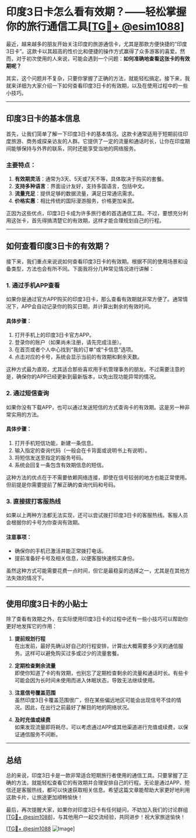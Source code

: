 # 印度3日卡怎么看有效期？——轻松掌握你的旅行通信工具[[TG💪+ @esim1088](https://t.me/s/esim1088)]

最近，越来越多的朋友开始关注印度的旅游通信卡，尤其是那款方便快捷的“印度3日卡”。这款卡以其超高的性价比和便捷的操作方式赢得了众多游客的喜爱。然而，对于初次使用的人来说，可能会遇到一个问题：**如何准确地查看这张卡的有效期呢？**

其实，这个问题并不复杂，只要你掌握了正确的方法，就能轻松搞定。接下来，我就来详细为大家介绍一下如何查看印度3日卡的有效期，以及在使用过程中的一些小技巧。

---

## 印度3日卡的基本信息

首先，让我们简单了解一下印度3日卡的基本情况。这款卡通常适用于短期前往印度旅游、商务或探亲访友的人群。它提供了一定的流量和通话时长，让你在印度期间能够保持与外界的联系，同时还能享受当地的网络服务。

### 主要特点：
1. **有效期灵活**：通常为3天、5天或7天不等，具体取决于购买的套餐。
2. **支持多种语言**：界面设计友好，支持多国语言，包括中文。
3. **流量充足**：提供足够的数据流量，满足日常通讯需求。
4. **价格实惠**：相比传统的国际漫游服务，价格更加亲民。

正因为这些优点，印度3日卡成为许多旅行者的首选通信工具。不过，要想充分利用这张卡，首先得搞清楚它的有效期，这样才能合理规划自己的行程。

---

## 如何查看印度3日卡的有效期？

接下来，我们重点来说说如何查看印度3日卡的有效期。根据不同的使用场景和设备类型，方法也会有所不同。下面我将分几种常见情况进行讲解：

### 1. **通过手机APP查看**
如果你是通过官方APP购买的印度3日卡，那么查看有效期就非常方便了。通常情况下，APP会自动记录你的购买日期，并计算出剩余的有效时间。

#### 具体步骤：
1. 打开手机上的印度3日卡官方APP。
2. 登录你的账户（如果尚未注册，请先完成注册）。
3. 在首页或者个人中心找到“我的订单”或“卡信息”选项。
4. 点击对应的卡号，系统会显示当前的有效期和剩余天数。

这种方式最为直观，尤其适合那些喜欢用手机管理事务的朋友。不过需要注意的是，确保你的APP已经更新到最新版本，以免出现功能异常的情况。

### 2. **通过短信查询**
如果你没有下载APP，也可以通过发送短信的方式查询卡的有效期。这是另一种非常实用的方法。

#### 具体步骤：
1. 打开手机短信功能，新建一条信息。
2. 输入指定的查询代码（一般会在卡背面或说明书上有说明）。
3. 将短信发送至指定的服务号码。
4. 系统会回复一条包含有效期信息的短信。

这种方法的优点在于不需要依赖网络连接，即使在信号较弱的地方也能正常使用。但前提是你需要提前了解正确的查询代码和号码。

### 3. **直接拨打客服热线**
如果以上两种方法都无法实现，还可以尝试拨打印度3日卡的客服热线。客服人员会根据你的卡号为你查询有效期。

#### 注意事项：
- 确保你的手机已激活并能正常拨打电话。
- 提前准备好卡号及相关信息，以便客服快速核实身份。

虽然这种方式可能需要花费一点时间，但它是最稳妥的选择之一，尤其是在其他方法失效的情况下。

---

## 使用印度3日卡的小贴士

除了查看有效期之外，在实际使用印度3日卡的过程中还有一些小技巧可以帮助你更好地发挥它的作用：

1. **提前规划行程**  
   在出发前，最好先确认好自己的行程安排，计算出大概需要多少天的通信服务。这样可以避免购买过多或过少的流量套餐。

2. **定期检查剩余流量**  
   即使你知道了卡的有效期，也别忘了定期检查剩余的流量和通话时长。有些卡可能会因为长时间未使用而进入休眠状态，导致无法继续使用。

3. **注意信号覆盖范围**  
   虽然印度3日卡覆盖范围很广，但在某些偏远地区可能会出现信号不佳的情况。因此，在出行之前最好了解目的地的网络状况。

4. **及时充值或续费**  
   如果发现流量即将耗尽，可以考虑通过APP或其他渠道进行充值或续费，以保证通信服务不间断。

---

## 总结

总的来说，印度3日卡是一款非常适合短期旅行者使用的通信工具。只要掌握了正确的方法，就能轻松查看它的有效期并合理安排自己的行程。无论是通过APP、短信还是客服热线，都可以快速获取相关信息。希望这篇文章能帮助大家更好地利用这款卡片，让旅途更加顺畅愉快！

最后，再次提醒大家，如果你对印度3日卡有任何疑问，不妨加入我们的讨论群组[[TG💪+ @esim1088](https://t.me/s/esim1088)]，与其他用户一起交流经验，共同进步！祝大家旅途愉快！

[[TG💪+ @esim1088](https://t.me/s/esim1088) ![Image](https://i.postimg.cc/4NQfJmqS/Snipaste-2025-05-13-00-14-12.png)]